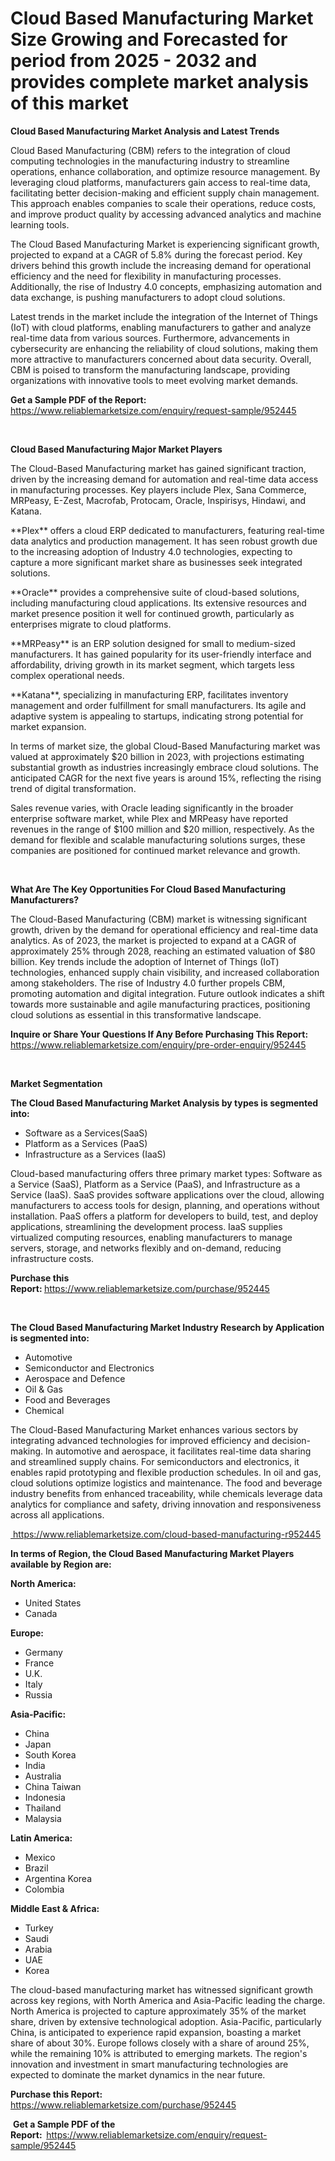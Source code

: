 <p><h1>Cloud Based Manufacturing Market Size Growing and Forecasted for period from 2025 - 2032 and provides complete market analysis of this market</h1></p><p><strong>Cloud Based Manufacturing Market Analysis and Latest Trends</strong></p>
<p><p>Cloud Based Manufacturing (CBM) refers to the integration of cloud computing technologies in the manufacturing industry to streamline operations, enhance collaboration, and optimize resource management. By leveraging cloud platforms, manufacturers gain access to real-time data, facilitating better decision-making and efficient supply chain management. This approach enables companies to scale their operations, reduce costs, and improve product quality by accessing advanced analytics and machine learning tools.</p><p>The Cloud Based Manufacturing Market is experiencing significant growth, projected to expand at a CAGR of 5.8% during the forecast period. Key drivers behind this growth include the increasing demand for operational efficiency and the need for flexibility in manufacturing processes. Additionally, the rise of Industry 4.0 concepts, emphasizing automation and data exchange, is pushing manufacturers to adopt cloud solutions.</p><p>Latest trends in the market include the integration of the Internet of Things (IoT) with cloud platforms, enabling manufacturers to gather and analyze real-time data from various sources. Furthermore, advancements in cybersecurity are enhancing the reliability of cloud solutions, making them more attractive to manufacturers concerned about data security. Overall, CBM is poised to transform the manufacturing landscape, providing organizations with innovative tools to meet evolving market demands.</p></p>
<p><strong>Get a Sample PDF of the Report:&nbsp;</strong> <a href="https://www.reliablemarketsize.com/enquiry/request-sample/952445?utm_campaign=2034&utm_medium=2&utm_source=Github&utm_content=ia&utm_term=17042025&utm_id=cloud-based-manufacturing">https://www.reliablemarketsize.com/enquiry/request-sample/952445</a></p>
<p>&nbsp;</p>
<p><strong>Cloud Based Manufacturing Major Market Players</strong></p>
<p><p>The Cloud-Based Manufacturing market has gained significant traction, driven by the increasing demand for automation and real-time data access in manufacturing processes. Key players include Plex, Sana Commerce, MRPeasy, E-Zest, Macrofab, Protocam, Oracle, Inspirisys, Hindawi, and Katana. </p><p>**Plex** offers a cloud ERP dedicated to manufacturers, featuring real-time data analytics and production management. It has seen robust growth due to the increasing adoption of Industry 4.0 technologies, expecting to capture a more significant market share as businesses seek integrated solutions. </p><p>**Oracle** provides a comprehensive suite of cloud-based solutions, including manufacturing cloud applications. Its extensive resources and market presence position it well for continued growth, particularly as enterprises migrate to cloud platforms.</p><p>**MRPeasy** is an ERP solution designed for small to medium-sized manufacturers. It has gained popularity for its user-friendly interface and affordability, driving growth in its market segment, which targets less complex operational needs.</p><p>**Katana**, specializing in manufacturing ERP, facilitates inventory management and order fulfillment for small manufacturers. Its agile and adaptive system is appealing to startups, indicating strong potential for market expansion.</p><p>In terms of market size, the global Cloud-Based Manufacturing market was valued at approximately $20 billion in 2023, with projections estimating substantial growth as industries increasingly embrace cloud solutions. The anticipated CAGR for the next five years is around 15%, reflecting the rising trend of digital transformation.</p><p>Sales revenue varies, with Oracle leading significantly in the broader enterprise software market, while Plex and MRPeasy have reported revenues in the range of $100 million and $20 million, respectively. As the demand for flexible and scalable manufacturing solutions surges, these companies are positioned for continued market relevance and growth.</p></p>
<p>&nbsp;</p>
<p><strong>What Are The Key Opportunities For Cloud Based Manufacturing Manufacturers?</strong></p>
<p><p>The Cloud-Based Manufacturing (CBM) market is witnessing significant growth, driven by the demand for operational efficiency and real-time data analytics. As of 2023, the market is projected to expand at a CAGR of approximately 25% through 2028, reaching an estimated valuation of $80 billion. Key trends include the adoption of Internet of Things (IoT) technologies, enhanced supply chain visibility, and increased collaboration among stakeholders. The rise of Industry 4.0 further propels CBM, promoting automation and digital integration. Future outlook indicates a shift towards more sustainable and agile manufacturing practices, positioning cloud solutions as essential in this transformative landscape.</p></p>
<p><strong>Inquire or Share Your Questions If Any Before Purchasing This Report:</strong> <a href="https://www.reliablemarketsize.com/enquiry/pre-order-enquiry/952445?utm_campaign=2034&utm_medium=2&utm_source=Github&utm_content=ia&utm_term=17042025&utm_id=cloud-based-manufacturing">https://www.reliablemarketsize.com/enquiry/pre-order-enquiry/952445</a></p>
<p>&nbsp;</p>
<p><strong>Market Segmentation</strong></p>
<p><strong>The Cloud Based Manufacturing Market Analysis by types is segmented into:</strong></p>
<p><ul><li>Software as a Services(SaaS)</li><li>Platform as a Services (PaaS)</li><li>Infrastructure as a Services (IaaS)</li></ul></p>
<p><p>Cloud-based manufacturing offers three primary market types: Software as a Service (SaaS), Platform as a Service (PaaS), and Infrastructure as a Service (IaaS). SaaS provides software applications over the cloud, allowing manufacturers to access tools for design, planning, and operations without installation. PaaS offers a platform for developers to build, test, and deploy applications, streamlining the development process. IaaS supplies virtualized computing resources, enabling manufacturers to manage servers, storage, and networks flexibly and on-demand, reducing infrastructure costs.</p></p>
<p><strong>Purchase this Report:&nbsp;</strong><a href="https://www.reliablemarketsize.com/purchase/952445?utm_campaign=2034&utm_medium=2&utm_source=Github&utm_content=ia&utm_term=17042025&utm_id=cloud-based-manufacturing">https://www.reliablemarketsize.com/purchase/952445</a></p>
<p>&nbsp;</p>
<p><strong>The Cloud Based Manufacturing Market Industry Research by Application is segmented into:</strong></p>
<p><ul><li>Automotive</li><li>Semiconductor and Electronics</li><li>Aerospace and Defence</li><li>Oil & Gas</li><li>Food and Beverages</li><li>Chemical</li></ul></p>
<p><p>The Cloud-Based Manufacturing Market enhances various sectors by integrating advanced technologies for improved efficiency and decision-making. In automotive and aerospace, it facilitates real-time data sharing and streamlined supply chains. For semiconductors and electronics, it enables rapid prototyping and flexible production schedules. In oil and gas, cloud solutions optimize logistics and maintenance. The food and beverage industry benefits from enhanced traceability, while chemicals leverage data analytics for compliance and safety, driving innovation and responsiveness across all applications.</p></p>
<p><a href="https://www.reliablemarketsize.com/cloud-based-manufacturing-r952445?utm_campaign=2034&utm_medium=2&utm_source=Github&utm_content=ia&utm_term=17042025&utm_id=cloud-based-manufacturing">&nbsp;https://www.reliablemarketsize.com/cloud-based-manufacturing-r952445</a></p>
<p><strong>In terms of Region, the Cloud Based Manufacturing Market Players available by Region are:</strong></p>
<p>
    <p> <strong> North America: </strong>
        <ul>
            <li>United States</li>
            <li>Canada</li>
        </ul>
        </p> 
    <p> <strong> Europe: </strong>
        <ul>
            <li>Germany</li>
            <li>France</li>
            <li>U.K.</li>
            <li>Italy</li>
            <li>Russia</li>
        </ul>
        </p> 
    <p> <strong> Asia-Pacific: </strong>
        <ul>
            <li>China</li>
            <li>Japan</li>
            <li>South Korea</li>
            <li>India</li>
            <li>Australia</li>
            <li>China Taiwan</li>
            <li>Indonesia</li>
            <li>Thailand</li>
            <li>Malaysia</li>
        </ul>
        </p> 
    <p> <strong> Latin America: </strong>
        <ul>
            <li>Mexico</li>
            <li>Brazil</li>
            <li>Argentina Korea</li>
            <li>Colombia</li>
        </ul>
        </p> 
    <p> <strong> Middle East & Africa: </strong>
        <ul>
            <li>Turkey</li>
            <li>Saudi</li>
            <li>Arabia</li>
            <li>UAE</li>
            <li>Korea</li>
        </ul>
    </p>
    </p>
<p><p>The cloud-based manufacturing market has witnessed significant growth across key regions, with North America and Asia-Pacific leading the charge. North America is projected to capture approximately 35% of the market share, driven by extensive technological adoption. Asia-Pacific, particularly China, is anticipated to experience rapid expansion, boasting a market share of about 30%. Europe follows closely with a share of around 25%, while the remaining 10% is attributed to emerging markets. The region's innovation and investment in smart manufacturing technologies are expected to dominate the market dynamics in the near future.</p></p>
<p><strong>Purchase this Report: </strong><a href="https://www.reliablemarketsize.com/purchase/952445?utm_campaign=2034&utm_medium=2&utm_source=Github&utm_content=ia&utm_term=17042025&utm_id=cloud-based-manufacturing">https://www.reliablemarketsize.com/purchase/952445</a></p>
<p>&nbsp;<strong>Get a Sample PDF of the Report:&nbsp;&nbsp;</strong><a href="https://www.reliablemarketsize.com/enquiry/request-sample/952445?utm_campaign=2034&utm_medium=2&utm_source=Github&utm_content=ia&utm_term=17042025&utm_id=cloud-based-manufacturing">https://www.reliablemarketsize.com/enquiry/request-sample/952445</a></p>
<p><strong></strong></p>
<p><p></p><p></p><p></p></p>